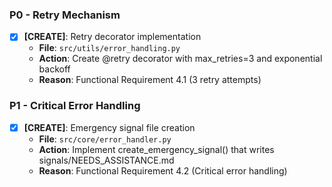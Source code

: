### P0 - Retry Mechanism
- [x] **[CREATE]**: Retry decorator implementation
  - **File**: `src/utils/error_handling.py`
  - **Action**: Create @retry decorator with max_retries=3 and exponential backoff
  - **Reason**: Functional Requirement 4.1 (3 retry attempts)

### P1 - Critical Error Handling
- [x] **[CREATE]**: Emergency signal file creation
  - **File**: `src/core/error_handler.py`
  - **Action**: Implement create_emergency_signal() that writes signals/NEEDS_ASSISTANCE.md
  - **Reason**: Functional Requirement 4.2 (Critical error handling)